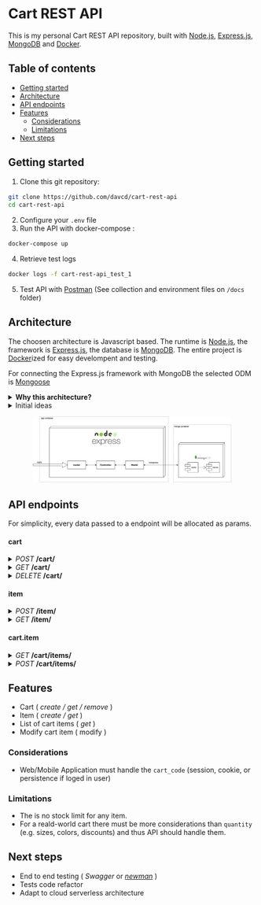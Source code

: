 # Cart REST API

This is my personal Cart REST API repository, built with [Node.js](https://nodejs.org/), [Express.js](https://expressjs.com/), [MongoDB](https://www.mongodb.com/) and [Docker](https://www.docker.com/).

## Table of contents

- [Getting started](#getting-started)
- [Architecture](#architecture)
- [API endpoints](#api-endpoints)
- [Features](#features)
  - [Considerations](#considerations)
  - [Limitations](#features)
- [Next steps](#next-steps)

## Getting started

1. Clone this git repository:

```bash
git clone https://github.com/davcd/cart-rest-api
cd cart-rest-api
```

2. Configure your `.env` file
3. Run the API with docker-compose :

```bash
docker-compose up
```

4. Retrieve test logs

```bash
docker logs -f cart-rest-api_test_1
```

5. Test API with [Postman](https://www.getpostman.com/) (See collection and environment files on `/docs` folder)

## Architecture

The choosen architecture is Javascript based. The runtime is [Node.js](https://nodejs.org/), the framework is [Express.js](https://expressjs.com/), the database is [MongoDB](https://www.mongodb.com/). The entire project is [Docker](https://www.docker.com/)ized for easy develompent and testing.

For connecting the Express.js framework with MongoDB the selected ODM is [Mongoose](https://mongoosejs.com/)

<details><summary markdown="span"><strong>Why this architecture?</strong></summary>

The pros are:

- **Easy transition for cloud serverless stack.** (e.g. Serverless framework, AWS Lambda, AWS DynamoDB, aws API Gateway).
- **Get out of my comfort zone.** Do not use my daily languages.
- **Quick prototype**
- **Simple code**
- **Successful stack**. This stack has positioned itself very well in the market. Due its caracteristics is wide recognized. (e.g. Simplicity, minimalism, flexibility, scalability, performance,... )

The cons are:

- **Poor Swagger compatibility**.

> Note: It is debatable that document store is not be the best database model for this particular business.

</details>
<details><summary markdown="span">Initial ideas</summary>

When choosen the stack, I contemplated the option of using these others:

- Java: Spring Boot based with Postgres database and Hibernate as ORM.
- PHP: Laravel framework with Postgres as persistence, using Doctrine as ORM

</details>

<p align="center"><img src="docs/architecture.png" width="80%"/></p>

## API endpoints

For simplicity, every data passed to a endpoint will be allocated as params.

#### cart

<details><summary markdown="span"><i>POST</i> <strong>/cart/</strong></summary>

Creates a new cart

**Parameters**

No parameters

**Responses**

```javascript
{
    "cart_code": String
}

//Example

{
    "cart_code": "4ca13090-a1b2-4741-b066-66c8d7a39f90"
}
```

| Code | Description          |
| ---- | -------------------- |
| 201  | Successful operation |

</details>
<details><summary markdown="span"><i>GET</i>  <strong>/cart/</strong></summary>

Retrieves a cart

**Parameters**

| Name      | Value  |
| --------- | ------ |
| cart_code | String |

**Responses**

```javascript
{
    "cart_code": String,
    "date": Date,
    "items": [
		{
        	"meta": {
              	"quantity": Number,
            },
			"item": {
				"item_code": String,
                "date": Date,
                "name": String,
                "description": String,
                "image": String,
                "price": Number
            }
      	}
	]
}

//Examples

{
	"cart_code": "7cf76646-8403-4d3c-976d-df148e6be29e",
    "date": "2019-12-31T00:14:02.213Z",
    "items": []
}

{
    "cart_code": "7cf76646-8403-4d3c-976d-df148e6be29e",
    "date": "2019-12-31T00:14:02.213Z",
    "items": [
        {
            "meta": {
                "quantity": 2
            },
            "item": {
                "item_code": "3892211b-1d99-43d1-a4f8-a8a2255820f9",
                "date": "2019-12-31T00:15:39.330Z",
                "name": "officia veniam nulla",
                "description": "Voluptate et occaecat exercitation Lorem ex do quis laboris.",
                "image": "est.jpg",
                "price": 260.67
            }
        }
    ]
}

```

| Code | Description          |
| ---- | -------------------- |
| 200  | Successful operation |
| 400  | Incorrect parameters |

</details>
<details><summary markdown="span"><i>DELETE</i>  <strong>/cart/</strong></summary>

Removes a cart

**Parameters**

| Name      | Value  |
| --------- | ------ |
| cart_code | String |

**Responses**

No responses

| Code | Description          |
| ---- | -------------------- |
| 204  | Successful operation |
| 400  | Incorrect parameters |

</details>

#### item

<details><summary markdown="span"><i>POST</i>  <strong>/item/</strong></summary>

Creates a new item

**Parameters**

No parameters

**Responses**

```javascript
{
	"item_code": String
}

//Example

{
    "item_code": "290bcb1b-de37-40ed-a7ea-bcab78a84f7c"
}
```

| Code | Description          |
| ---- | -------------------- |
| 201  | Successful operation |

</details>
<details><summary markdown="span"><i>GET</i>  <strong>/item/</strong></summary>

Retrieves an item

**Parameters**

| Name      | Value  |
| --------- | ------ |
| item_code | String |

**Responses**

```javascript
{
	"item_code": String,
    "date": Date,
    "name": String,
    "description": String,
    "image": String,
    "price": Number
}

//Example

{
    "item_code": "290bcb1b-de37-40ed-a7ea-bcab78a84f7c",
    "date": "2019-12-31T00:23:04.607Z",
    "name": "deserunt enim laboris",
    "description": "Est fugiat laborum eu mollit quis id.",
    "image": "aute.jpg",
    "price": 412.52
}

```

| Code | Description          |
| ---- | -------------------- |
| 200  | Successful operation |
| 400  | Incorrect parameters |

</details>

#### cart.item

<details><summary markdown="span"><i>GET</i>  <strong>/cart/items/</strong></summary>

Retrieves list of items in cart

**Parameters**

| Name      | Value  |
| --------- | ------ |
| cart_code | String |

**Responses**

```javascript
[
    {
        "meta": {
            "quantity": Number,
        },
        "item": {
            "item_code": String,
            "date": Date,
            "name": String,
            "description": String,
            "image": String,
            "price": Number
        }
    }
]


//Examples

[]

[
    {
        "meta": {
            "quantity": 2
        },
        "item": {
            "item_code": "290bcb1b-de37-40ed-a7ea-bcab78a84f7c",
            "date": "2019-12-31T00:23:04.607Z",
            "name": "deserunt enim laboris",
            "description": "Est fugiat laborum eu mollit quis id.",
            "image": "aute.jpg",
            "price": 412.52
        }
    },
    {
        "meta": {
            "quantity": 2
        },
        "item": {
            "item_code": "e2791720-2e01-4fc6-b6bb-5d381742474e",
            "date": "2019-12-31T00:31:47.452Z",
            "name": "fugiat amet elit",
            "description": "Cupidatat et minim in exercitation proident ea quis reprehenderit nisi.",
            "image": "enim.jpg",
            "price": 728.94
        }
    }
]

```

| Code | Description          |
| ---- | -------------------- |
| 200  | Successful operation |
| 400  | Incorrect parameters |

</details>
<details><summary markdown="span"><i>POST</i>  <strong>/cart/items/</strong></summary>

Modifies cart item

```
if (quantity is positive){
	if(item previously exists in the cart){
    	The quantities are added
    }else{
    	Adds the item into the cart with the defined quantity
    }
}else{
	if(item previously exists in the cart){
		The quantities are subtracted
        if(the quantities result is zero or less){
        	Deletes item from cart
        }
	}else{
    	Does nothing
    }
}
```

**Parameters**

| Name      | Value  |
| --------- | ------ |
| cart_code | String |
| item_code | String |
| quantity  | Number |

**Responses**

```javascript
[
    {
        "meta": {
            "quantity": Number,
        },
        "item": {
            "item_code": String,
            "date": Date,
            "name": String,
            "description": String,
            "image": String,
            "price": Number
        }
    }
]


//Examples

[]

[
    {
        "meta": {
            "quantity": 2
        },
        "item": {
            "item_code": "290bcb1b-de37-40ed-a7ea-bcab78a84f7c",
            "date": "2019-12-31T00:23:04.607Z",
            "name": "deserunt enim laboris",
            "description": "Est fugiat laborum eu mollit quis id.",
            "image": "aute.jpg",
            "price": 412.52
        }
    },
    {
        "meta": {
            "quantity": 2
        },
        "item": {
            "item_code": "e2791720-2e01-4fc6-b6bb-5d381742474e",
            "date": "2019-12-31T00:31:47.452Z",
            "name": "fugiat amet elit",
            "description": "Cupidatat et minim in exercitation proident ea quis reprehenderit nisi.",
            "image": "enim.jpg",
            "price": 728.94
        }
    }
]

```

| Code | Description          |
| ---- | -------------------- |
| 201  | Successful operation |
| 400  | Incorrect parameters |

</details>

## Features

- Cart ( _create / get / remove_ )
- Item ( _create / get_ )
- List of cart items ( _get_ )
- Modify cart item ( modify )

### Considerations

- Web/Mobile Application must handle the `cart_code` (session, cookie, or persistence if loged in user)

### Limitations

- The is no stock limit for any item.
- For a reald-world cart there must be more considerations than `quantity` (e.g. sizes, colors, discounts) and thus API should handle them.

## Next steps

- End to end testing ( _Swagger_ or _[newman](https://github.com/postmanlabs/newman)_ )
- Tests code refactor
- Adapt to cloud serverless architecture
